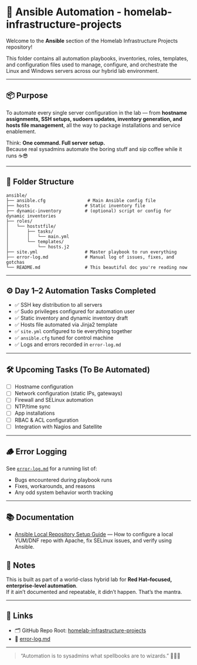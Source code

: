 # 🧰 Ansible Automation - homelab-infrastructure-projects

Welcome to the **Ansible** section of the Homelab Infrastructure Projects repository!

This folder contains all automation playbooks, inventories, roles, templates, and configuration files used to manage, configure, and orchestrate the Linux and Windows servers across our hybrid lab environment.

---

## 📦 Purpose

To automate every single server configuration in the lab — from **hostname assignments, SSH setups, sudoers updates, inventory generation, and hosts file management**, all the way to package installations and service enablement.

Think: **One command. Full server setup.**  
Because real sysadmins automate the boring stuff and sip coffee while it runs ☕😎

---

## 📂 Folder Structure

```
ansible/
├── ansible.cfg                # Main Ansible config file
├── hosts                     # Static inventory file
├── dynamic-inventory         # (optional) script or config for dynamic inventories
├── roles/
│   └── hoststfile/
│       ├── tasks/
│       │   └── main.yml
│       └── templates/
│           └── hosts.j2
├── site.yml                  # Master playbook to run everything
├── error-log.md              # Manual log of issues, fixes, and gotchas
└── README.md                 # This beautiful doc you're reading now
```

---

## ⚙️ Day 1–2 Automation Tasks Completed

- ✅ SSH key distribution to all servers  
- ✅ Sudo privileges configured for automation user  
- ✅ Static inventory and dynamic inventory draft  
- ✅ Hosts file automated via Jinja2 template  
- ✅ `site.yml` configured to tie everything together  
- ✅ `ansible.cfg` tuned for control machine  
- ✅ Logs and errors recorded in `error-log.md`

---

## 🛠️ Upcoming Tasks (To Be Automated)

- [ ] Hostname configuration
- [ ] Network configuration (static IPs, gateways)
- [ ] Firewall and SELinux automation
- [ ] NTP/time sync
- [ ] App installations
- [ ] RBAC & ACL configuration
- [ ] Integration with Nagios and Satellite

---

## 🪵 Error Logging

See [`error-log.md`](./error-log.md) for a running list of:
- Bugs encountered during playbook runs
- Fixes, workarounds, and reasons
- Any odd system behavior worth tracking

---
## 📚 Documentation

- [Ansible Local Repository Setup Guide](./docs/ansible-local-repo-setup.md) — How to configure a local YUM/DNF repo with Apache, fix SELinux issues, and verify using Ansible.

## 🧠 Notes

This is built as part of a world-class hybrid lab for **Red Hat–focused, enterprise-level automation**.  
If it ain’t documented and repeatable, it didn’t happen. That’s the mantra.

---

## 🔗 Links

- 🗂️ GitHub Repo Root: [homelab-infrastructure-projects](https://github.com/lummidizzle/homelab-infrastructure-projects)
- 📄 [error-log.md](./error-log.md)

---

> “Automation is to sysadmins what spellbooks are to wizards.” 🧙‍♂️✨


